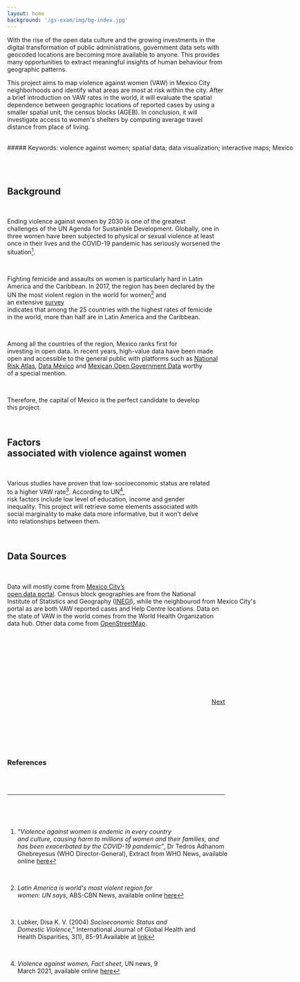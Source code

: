 ```yaml
---
layout: home
background: '/gs-exam/img/bg-index.jpg'
---
```


With the rise of the open data culture and the growing investments in the digital transformation of public administrations, government data sets with geocoded locations are becoming more available to anyone. This provides many opportunities to extract meaningful insights of human behaviour from geographic patterns. 

This project aims to map violence against women (VAW) in Mexico City neighborhoods and identify what areas are most at risk within the city. After a brief introduction on VAW rates in the world, it will evaluate the spatial dependence between geographic locations of reported cases by using a smaller spatial unit, the census blocks (AGEB). In conclusion, it will investigate access to women's shelters by computing average travel distance from place of living.  

<span style="white-space: pre"> 
##### Keywords: violence against women; spatial data; data visualization; interactive maps; Mexico 

<span style="white-space: pre"> 

## Background

Ending violence against women by 2030 is one of the greatest challenges of the UN Agenda for Sustainble Development. Globally, one in three women have been subjected to physical or sexual violence at least once in their lives and the COVID-19 pandemic has seriously worsened the situation[^1]. 

Fighting femicide and assaults on women is particularly hard in Latin America and the Caribbean. In 2017, the region has been declared by the UN the most violent region in the world for women[^2] and an extensive [survey](https://www.unwomen.org/en/news/stories/2017/2/take-five-adriana-quinones-femicide-in-latin-america) indicates that among the 25 countries with the highest rates of femicide in the world, more than half are in Latin America and the Caribbean.

Among all the countries of the region, Mexico ranks first for investing in open data. In recent years, high-value data have been made open and accessible to the general public with platforms such as [National Risk Atlas](http://www.atlasnacionalderiesgos.gob.mx/portal/fenomenos/), [Data México](https://datamexico.org/) and [Mexican Open Government Data](https://www.datos.gob.mx/) worthy of a special mention.

Therefore, the capital of Mexico is the perfect candidate to develop this project.  

## Factors associated with violence against women

Various studies have proven that low-socioeconomic status are related to a higher VAW rate[^3]. According to UN[^4], risk factors include low level of education, income and gender inequality. This project will retrieve some elements associated with social marginality to make data more informative, but it won't delve into relationships between them.


## Data Sources

Data will mostly come from [Mexico City’s open data portal](datos.cdmx.gob.mx). Census block geographies are from the National Institute of Statistics and Geography ([INEGI](inegi.org.mx)), while the neighbourod from Mexico City's portal as are both VAW reported cases and Help Centre locations. Data on the state of VAW in the world comes from the World Health Organization data hub. Other data come from [OpenStreetMap](https://www.openstreetmap.org).



<span style="white-space: pre"> 
<span style="white-space: pre"> 


<span style="white-space: pre"> 
<span style="white-space: pre"> 

<p align="right">
    <a class="btn btn-light" href="{{"/1_intro" | relative_url }}" role="button">Next</a>
</p>

<span style="white-space: pre"> 
<span style="white-space: pre"> 


### References

[^1]: *“Violence against women is endemic in every country and culture, causing harm to millions of women and their families, and has been exacerbated by the COVID-19 pandemic”*, Dr Tedros Adhanom Ghebreyesus (WHO Director-General), Extract from WHO News, available online [here](https://www.who.int/news/item/09-03-2021-devastatingly-pervasive-1-in-3-women-globally-experience-violence)

[^2]: *Latin America is world's most violent region for women: UN says*, ABS-CBN News, available online [here](https://news.abs-cbn.com/overseas/11/23/17/latin-america-is-worlds-most-violent-region-for-women-un)

[^3]: Lubker, Disa K. V. (2004) *Socioeconomic Status and Domestic Violence*," International Journal of Global Health and Health Disparities, 3(1), 85-91.Available at [link](https://scholarworks.uni.edu/ijghhd/vol3/iss1/10)

[^4]: *Violence against women, Fact sheet*, UN news, 9 March 2021, available online [here](https://www.who.int/news-room/fact-sheets/detail/violence-against-women)



